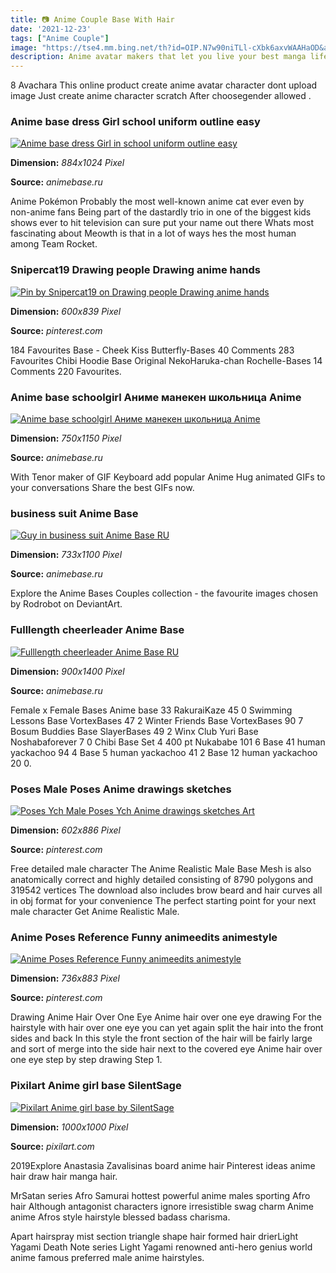 ```yaml
---
title: 📷 Anime Couple Base With Hair
date: '2021-12-23'
tags: ["Anime Couple"]
image: "https://tse4.mm.bing.net/th?id=OIP.N7w90niTLl-cXbk6axvWAAHaOD&amp;pid=15.1"
description: Anime avatar makers that let you live your best manga life And of course Rinmaru games are here to stay including the classic Manga Page Creators Play free o
---
```




8 Avachara This online product create anime avatar character dont upload image Just create anime character scratch After choosegender allowed .



### Anime base dress Girl school uniform outline easy 

[![Anime base dress  Girl in school uniform outline easy ](http://www.animebase.ru/wp-content/uploads/2021/04/7-2-884x1024.png)](http://www.animebase.ru/wp-content/uploads/2021/04/7-2-884x1024.png)


**Dimension:** _884x1024 Pixel_ 

**Source:** _animebase.ru_ 


Anime Pokémon Probably the most well-known anime cat ever even by non-anime fans Being part of the dastardly trio in one of the biggest kids shows ever to hit television can sure put your name out there Whats most fascinating about Meowth is that in a lot of ways hes the most human among Team Rocket.


###  Snipercat19 Drawing people Drawing anime hands 

[![Pin by Snipercat19 on Drawing people  Drawing anime hands ](https://i.pinimg.com/736x/6c/ec/18/6cec186d521d0b53df1328ef6539a0b9.jpg)](https://i.pinimg.com/736x/6c/ec/18/6cec186d521d0b53df1328ef6539a0b9.jpg)


**Dimension:** _600x839 Pixel_ 

**Source:** _pinterest.com_ 


184 Favourites Base - Cheek Kiss Butterfly-Bases 40 Comments 283 Favourites Chibi Hoodie Base Original NekoHaruka-chan Rochelle-Bases 14 Comments 220 Favourites.


### Anime base schoolgirl Аниме манекен школьница Anime 

[![Anime base schoolgirl  Аниме манекен школьница  Anime ](https://www.animebase.ru/wp-content/uploads/2020/05/31.png)](https://www.animebase.ru/wp-content/uploads/2020/05/31.png)


**Dimension:** _750x1150 Pixel_ 

**Source:** _animebase.ru_ 


With Tenor maker of GIF Keyboard add popular Anime Hug animated GIFs to your conversations Share the best GIFs now.


###  business suit Anime Base

[![Guy in business suit  Anime Base RU](http://www.animebase.ru/wp-content/uploads/2020/04/9.png)](http://www.animebase.ru/wp-content/uploads/2020/04/9.png)


**Dimension:** _733x1100 Pixel_ 

**Source:** _animebase.ru_ 


Explore the Anime Bases Couples collection - the favourite images chosen by Rodrobot on DeviantArt.


### Fulllength cheerleader Anime Base

[![Fulllength cheerleader  Anime Base RU](http://www.animebase.ru/wp-content/uploads/2020/03/Новый-холст-6.png)](http://www.animebase.ru/wp-content/uploads/2020/03/Новый-холст-6.png)


**Dimension:** _900x1400 Pixel_ 

**Source:** _animebase.ru_ 


Female x Female Bases Anime base 33 RakuraiKaze 45 0 Swimming Lessons Base VortexBases 47 2 Winter Friends Base VortexBases 90 7 Bosum Buddies Base SlayerBases 49 2 Winx Club Yuri Base Noshabaforever 7 0 Chibi Base Set 4 400 pt Nukababe 101 6 Base 41 human yackachoo 94 4 Base 5 human yackachoo 41 2 Base 12 human yackachoo 20 0.


### Poses Male Poses Anime drawings sketches 

[![Poses Ych Male  Poses Ych  Anime drawings sketches Art ](https://i.pinimg.com/736x/b1/ce/a3/b1cea35a59dea01a0d4d4c94051b0d89.jpg)](https://i.pinimg.com/736x/b1/ce/a3/b1cea35a59dea01a0d4d4c94051b0d89.jpg)


**Dimension:** _602x886 Pixel_ 

**Source:** _pinterest.com_ 


Free detailed male character The Anime Realistic Male Base Mesh is also anatomically correct and highly detailed consisting of 8790 polygons and 319542 vertices The download also includes brow beard and hair curves all in obj format for your convenience The perfect starting point for your next male character Get Anime Realistic Male.


### Anime Poses Reference Funny animeedits animestyle 

[![Anime Poses Reference Funny animeedits animestyle  ](https://i.pinimg.com/736x/6f/1d/af/6f1dafadefafe341653b66f33866e610.jpg)](https://i.pinimg.com/736x/6f/1d/af/6f1dafadefafe341653b66f33866e610.jpg)


**Dimension:** _736x883 Pixel_ 

**Source:** _pinterest.com_ 


Drawing Anime Hair Over One Eye Anime hair over one eye drawing For the hairstyle with hair over one eye you can yet again split the hair into the front sides and back In this style the front section of the hair will be fairly large and sort of merge into the side hair next to the covered eye Anime hair over one eye step by step drawing Step 1.


### Pixilart Anime girl base SilentSage

[![Pixilart  Anime girl base by SilentSage](https://art.pixilart.com/44e8dd06b4a3cd5.png)](https://art.pixilart.com/44e8dd06b4a3cd5.png)


**Dimension:** _1000x1000 Pixel_ 

**Source:** _pixilart.com_ 



 2019Explore Anastasia Zavalisinas board anime hair Pinterest ideas anime hair draw hair manga hair.


MrSatan series Afro Samurai hottest powerful anime males sporting Afro hair Although antagonist characters ignore irresistible swag charm Anime anime Afros style hairstyle blessed badass charisma.


Apart hairspray mist section triangle shape hair formed hair drierLight Yagami Death Note series Light Yagami renowned anti-hero genius world anime famous preferred male anime hairstyles.




